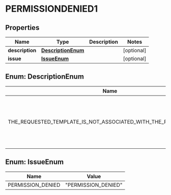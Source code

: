 

# PERMISSIONDENIED1


## Properties

| Name | Type | Description | Notes |
|------------ | ------------- | ------------- | -------------|
|**description** | [**DescriptionEnum**](#DescriptionEnum) |  |  [optional] |
|**issue** | [**IssueEnum**](#IssueEnum) |  |  [optional] |



## Enum: DescriptionEnum

| Name | Value |
|---- | -----|
| THE_REQUESTED_TEMPLATE_IS_NOT_ASSOCIATED_WITH_THE_REQUESTED_USER_ | &quot;The requested template is not associated with the requested user.&quot; |



## Enum: IssueEnum

| Name | Value |
|---- | -----|
| PERMISSION_DENIED | &quot;PERMISSION_DENIED&quot; |



